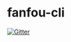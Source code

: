 # fanfou-cli

[![Gitter](https://badges.gitter.im/fanfou-cli2/Lobby.svg)](https://gitter.im/fanfou-cli2/Lobby?utm_source=badge&utm_medium=badge&utm_campaign=pr-badge&utm_content=badge)